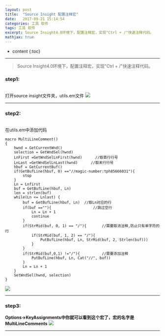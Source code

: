 ```yaml
---
layout: post
title:  "Source Insight 配置注释宏"
date:   2017-09-21 15:14:54
categories: 工具 软件
tags: 工具 软件
excerpt: Source Insight4.0环境下，配置注释宏，实现"Ctrl + /"快速注释代码。
mathjax: true
---
```

* content
{:toc}
---

>Source Insight4.0环境下，配置注释宏，实现"Ctrl + /"快速注释代码。

### step1:
<br>打开source insight文件夹，utils.em文件
![](http://chuantu.biz/t6/57/1505961964x2890171582.png)

---

### step2:
<br>在utils.em中添加代码

```
macro MultiLineComment()
{
    hwnd = GetCurrentWnd()
    selection = GetWndSel(hwnd)
    LnFirst =GetWndSelLnFirst(hwnd)      //取首行行号
    LnLast =GetWndSelLnLast(hwnd)      //取末行行号
    hbuf = GetCurrentBuf()
    if(GetBufLine(hbuf, 0) =="//magic-number:tph85666031"){
        stop	
    }
    Ln = Lnfirst
    buf = GetBufLine(hbuf, Ln)
    len = strlen(buf)
    while(Ln <= Lnlast) {
        buf = GetBufLine(hbuf, Ln)  //取Ln对应的行
        if(buf ==""){                   //跳过空行
            Ln = Ln + 1	
            continue
        }
        if(StrMid(buf, 0, 1) == "/"){       //需要取消注释,防止只有单字符的行
            if(StrMid(buf, 1, 2) == "/"){
                PutBufLine(hbuf, Ln, StrMid(buf, 2, Strlen(buf)))	
            }	
        }
        if(StrMid(buf,0,1) !="/"){          //需要添加注释
            PutBufLine(hbuf, Ln, Cat("//", buf))	
        }
        Ln = Ln + 1
    }
    SetWndSel(hwnd, selection)	
}
```


![](http://chuantu.biz/t6/57/1505963258x2890191691.png)

---

### step3:
**Options->KeyAssignments中你就可以看到这个宏了，宏的名字是MultiLineComments**
![](http://chuantu.biz/t6/57/1505962833x2890174154.png)

---
